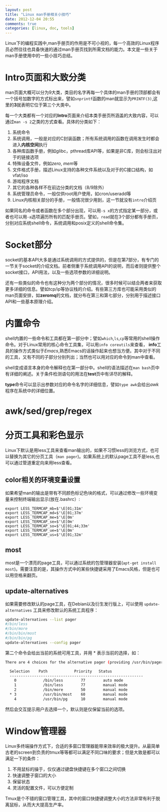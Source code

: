 ```yaml
---
layout: post
title: "Linux man手册相关小技巧"
date: 2012-12-04 20:55
comments: true
categories: [linux, doc, tools]
---
```


Linux下的编程实践中,man手册页的作用是不可小视的，每一个高效的Linux程序员必然往往也具备快速的通过man手册页找到所需文档的能力。本文是一些关于man手册使用中的一些小技巧总结。

<!--more-->

Intro页面和大致分类
=================================
man页面大概可以分为9大类，类目的名字再每一个具体的man手册的顶部都会有一个括号加数字的方式标出来，譬如`snprintf`函数的man就显示为`PRINTF(3)`,这里的**3**就表明它位于第三个大类中。

每一个大类都有一个对应的**Intro**页面来介绍本类手册页所涵盖的大致内容，可以通过`man -s 2`之类的方式查看。具体的分类如下：

1. 系统命令  
2. 系统调用，一般是对应的C封装函数；所有系统调用的函数在调用发生时都会进入**内核空间**执行 
3. 各种库函数手册，例如glibc，pthread库API等，如果是非C库，则会标注出对于的链接选项  
4. 特殊设备文件，例如*zero*, *mem*等 
5. 文件格式手册，描述Linux支持的各种文件系统以及对于的C接口结构，如vfat/iso
6. 游戏程序文档 
7. 其它的各种各样不在前边分类的文档（8/9除外）  
8. 系统管理员命令，一般仅供root用户使用，如cron/useradd等
9. Linux内核相关部分的手册，一般情况很少用到，这一节就没有`intro`介绍页

如果同名的命令或者函数在多个部分出现，可以用`-s x`的方式指定某一部分，或者也可以用`-a`选项遍历所有的匹配手册页。譬如，`read`就在3个部分都有手册页，分别对应系统shell命令，系统调用和posix定义的shell命令集。


Socket部分
=================================
socket的基本API大多是通过系统调用的方式提供的，但是在第7部分，有专门的一节关于socket的介绍文档。前者侧重于系统调用API的说明，而后者则提供整个socket接口，API用法，以及一些选项参数的详细说明。

还有一些类似的命令也有这种分为两个部分的情况，很多时候可以结合两者来获取更多详细的信息。譬如tcp/ip等协议栈的介绍。有些第三方库也可能采用类似的man页面安排，如**zeromq**的文档，就分布在第三和第七部分，分别用于描述接口API和一些基本原理介绍。


内置命令
=================================
shell内置的一些命令和工具都在第一部分中；譬如`which`,`ls`,`cp`等常用的shell操作命令。对于Linux常用的核心命令工具集，可以用`info coreutils`来查看，
**info**工具的操作方式类似于*Emacs*,熟悉Emacs的话操作起来也想当方便。其中对于不同的工具，又有不同的子部分分别列出；当然也可以用对应的命令到man中查看。

shell变成语言本身的命令解释也在第一部分中。shell的语法描述在`man bash`页中有详细的阐述。关于条件检测语句的用法在**test**页中有详尽的解释。

**type**命令可以显示出参数对应的命令名字的详细信息，譬如`type awk`会给出*awk*程序在系统中的详细位置。

awk/sed/grep/regex
=================================


分页工具和彩色显示
=================================
Linux下默认是用less工具来查看man输出的，如果不习惯less的浏览方式，也可以替换为其它的分页工具（`man pager`)。如果系统上的默认page工具不是less,也可以通过管道重定向来用less查看。

color相关的环境变量设置
------------------------
如果希望man的输出是带有不同颜色标记色块的格式，可以通过修改一些环境变量来控制终端输出显示(放在.bashrc）:

```
export LESS_TERMCAP_mb=$'\E[01;31m'
export LESS_TERMCAP_md=$'\E[01;37m'
export LESS_TERMCAP_me=$'\E[0m'
export LESS_TERMCAP_se=$'\E[0m'
export LESS_TERMCAP_so=$'\E[01;44;33m'
export LESS_TERMCAP_ue=$'\E[0m'
export LESS_TERMCAP_us=$'\E[01;32m'
```


most
------------------------
most是一个漂亮的page工具，可以通过系统的包管理器安装(`apt-get install most`)。需要注意的是，其操作方式中的某些快捷键采用了Emacs风格，但是也可以用空格来翻页。

update-alternatives
------------------------
如果需要修改默认的page工具，在Debian以及衍生发行版上，可以使用 `update-alternatives` 工具来修改默认的系统工具程序：

```bash
update-alternatives --list pager
#/bin/less
#/bin/more
#/bin/bin/most
#/bin/bin/pg
update-alternatives --config pager
```

第二个命令会给出当前的系统可用工具，并用 * 表示当前的选择，如：

```bash
There are 4 choices for the alternative pager (providing /usr/bin/pager).

  Selection    Path            Priority   Status
  ------------------------------------------------------------
    0            /bin/less        77        auto mode
    1            /bin/less        77        manual mode
    2            /bin/more        50        manual mode
  * 3            /usr/bin/most    60        manual mode
    4            /usr/bin/pg      10        manual mode
```
然后会交互提示用户去选择一个，默认则是仅保留当前的选项。


Window管理器
=================================
Linux多终端操作方式下，合适的多窗口管理器能带来效率的极大提升。从最简单古老的screen到负责的tmux等等都可以满足不同口味的要求；但是大致是都可以满足一下的条件：

1. 不用鼠标的操于，仅仅通过键盘快捷键在多个窗口之间切换 
1. 快速调整子窗口的大小  
1. 保留状态  
1. 灵活的配置文件，可以方便定制  

Tmux是个不错的窗口管理工具，其中的窗口快捷键调整大小的方法非常有利于脱离鼠标，从而大大提高生产率。 
